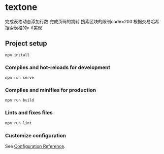 # textone
完成表格动态添加行数
完成页码的跳转
搜索区块的限制code=200
根据交易哈希搜索表格的v-if实现
## Project setup
```
npm install
```

### Compiles and hot-reloads for development
```
npm run serve
```

### Compiles and minifies for production
```
npm run build
```

### Lints and fixes files
```
npm run lint
```

### Customize configuration
See [Configuration Reference](https://cli.vuejs.org/config/).
